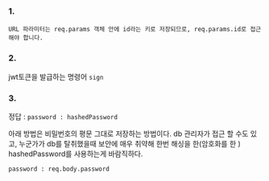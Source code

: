 ### 1.
```req.params_id는 존재하지 않는 프로퍼티입니다.
URL 파라미터는 req.params 객체 안에 id라는 키로 저장되므로, req.params.id로 접근해야 합니다.
```

### 2. 
jwt토큰을 발급하는 명령어 `sign`

### 3.
정답 : ```password : hashedPassword```

아래 방법은 비밀번호의 평문 그대로 저장하는 방법이다. db 관리자가 접근 할 수도 있고, 누군가가 db를 탈취했을때 보안에 매우 취약해 한번 해싱을 한(암호화를 한 ) hashedPassword를 사용하는게 바람직하다.

```password : req.body.password  ```